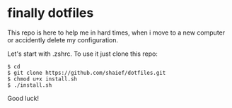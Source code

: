 # finally dotfiles

This repo is here to help me in hard times, when i move to a new computer or accidently delete my configuration.

Let's start with .zshrc. To use it just clone this repo:
```
$ cd
$ git clone https://github.com/shaief/dotfiles.git
$ chmod u+x install.sh
$ ./install.sh
```

Good luck!
